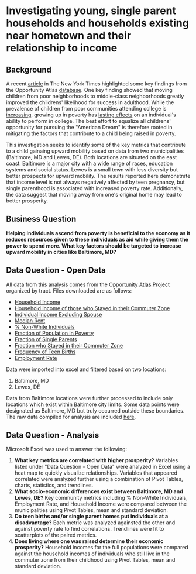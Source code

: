 # Investigating young, single parent households and households existing near hometown and their relationship to income

## Background
A recent [article](https://www.nytimes.com/2015/05/04/upshot/an-atlas-of-upward-mobility-shows-paths-out-of-poverty.html) in The New York Times highlighted some key findings from the Opportunity Atlas [database](https://www.opportunityatlas.org/). One key finding showed that moving children from poor neighborhoods to middle-class neighborhoods greatly improved the childrens' likelihood for success in adulthood. While the prevalence of children from poor communities attending college is [increasing](https://www.insidehighered.com/news/2019/05/23/pew-study-finds-more-poor-students-attending-college#:~:text=The%20total%20share%20of%20undergraduate,to%2047%20percent%20in%202016.), growing up in poverty has [lasting effects](https://www.insightintodiversity.com/povertys-long-lasting-effects-on-students-education-and-success/) on an individual's ability to perform in college. The best effort to equalize all childrens' opportunity for pursuing the "American Dream" is therefore rooted in mitigating the factors that contribute to a child being raised in poverty. 

This investigation seeks to identify some of the key metrics that contribute to a child gainaing upward mobility based on data from two municipalities (Baltimore, MD and Lewes, DE). Both locations are situated on the east coast. Baltimore is a major city with a wide range of races, education systems and social status. Lewes is a small town with less diversity but better prospects for upward mobility. The results reported here demonstrate that income level is not always negatively affected by teen pregnancy, but single parenthood is associated with increased poverty rate. Additionally, the data suggest that moving away from one's original home may lead to better prosperity.

## Business Question
__Helping individuals ascend from poverty is beneficial to the economy as it reduces resources given to these individuals as aid while giving them the power to spend more. What key factors should be targeted to increase upward mobility in cities like Baltimore, MD?__

## Data Question - Open Data
All data from this analysis comes from the [Opportunity Atlas Project](https://www.opportunityatlas.org/) organized by tract. Files downloaded are as follows:

- [Household Income](https://github.com/mehurlock94/comparing-baltimore-lewes-social-status/blob/main/tract_kfr_rP_gF_pall.csv)
- [Household Income of those who Stayed in their Commuter Zone](https://github.com/mehurlock94/comparing-baltimore-lewes-social-status/blob/main/tract_kfr_staycz_rP_gP_pall.csv)
- [Individual Income Excluding Spouse](https://github.com/mehurlock94/comparing-baltimore-lewes-social-status/blob/main/tract_kir_rP_gF_pall.csv)
- [Median Rent](https://github.com/mehurlock94/comparing-baltimore-lewes-social-status/blob/main/tract_median_rent2016.csv)
- [% Non-White Individuals](https://github.com/mehurlock94/comparing-baltimore-lewes-social-status/blob/main/tract_nonwhite_share2010.csv)
- [Fraction of Population in Poverty](https://github.com/mehurlock94/comparing-baltimore-lewes-social-status/blob/main/tract_poor_share2016.csv)
- [Fraction of Single Parents](https://github.com/mehurlock94/comparing-baltimore-lewes-social-status/blob/main/tract_singleparent_share2016.csv)
- [Fraction who Stayed in their Commuter Zone](https://github.com/mehurlock94/comparing-baltimore-lewes-social-status/blob/main/tract_staycz_rP_gP_pall.csv)
- [Frequency of Teen Births](https://github.com/mehurlock94/comparing-baltimore-lewes-social-status/blob/main/tract_teenbirth_rP_gF_pall.csv)
- [Employment Rate](https://github.com/mehurlock94/comparing-baltimore-lewes-social-status/blob/main/tract_working_rP_gP_pall.csv)

Data were imported into excel and filtered based on two locations: 
1. Baltimore, MD
1. Lewes, DE

Data from Baltimore locations were further processed to include only locations which exist within Baltimore city limits. Some data points were designated as Baltimore, MD but truly occurred outside these boundaries. The raw data compiled for analysis are included [here](https://github.com/mehurlock94/comparing-baltimore-lewes-social-status/blob/main/Mini_Project_1_raw_data.xlsx).

## Data Question - Analysis
Microsoft Excel was used to answer the following:
1. __What key metrics are correlated with higher prosperity?__ Variables listed under "Data Question - Open Data" were analyzed in Excel using a heat map to quickly visualize relationships. Variables that appeared correlated were analyzed further using a combination of Pivot Tables, charts, statistics, and trendlines.
1. __What socio-economic differences exist between Baltimore, MD and Lewes, DE?__ Key community metrics including % Non-White Individuals, Employment Rate, and Household Income were compared between the municipalities using Pivot Tables, mean and standard deviation.
1. __Do teen births and/or single parent homes put individuals at a disadvantage?__ Each metric was analyzed againsted the other and against poverty rate to find correlations. Trendlines were fit to scatterplots of the paired metrics.
1. __Does living where one was raised determine their economic prosperity?__ Household incomes for the full populations were compared against the household incomes of individuals who still live in the commuter zone from their childhood using Pivot Tables, mean and standard deviation.



